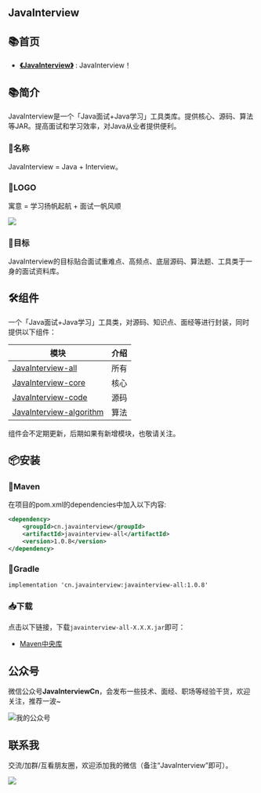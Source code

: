 ## JavaInterview
## 📚首页

- **[《JavaInterview》](https://javainterview.cn)** : JavaInterview！

## 📚简介
JavaInterview是一个「Java面试+Java学习」工具类库。提供核心、源码、算法等JAR。提高面试和学习效率，对Java从业者提供便利。

### 🎁名称

JavaInterview = Java + Interview。

### 🎁LOGO

寓意 = 学习扬帆起航 + 面试一帆风顺

![](https://javainterview.cn//assets/icon/logo200x100.png)

### 🍺目标

JavaInterview的目标贴合面试重难点、高频点、底层源码、算法题、工具类于一身的面试资料库。


## 🛠️组件

一个「Java面试+Java学习」工具类，对源码、知识点、面经等进行封装，同时提供以下组件：

| 模块                       |    介绍                                              |
| -------------------        |---------------------------------------------------- |
| [JavaInterview-all](https://javainterview.cn/interview/all/read)           |     所有                                             |
| [JavaInterview-core](https://javainterview.cn/interview/core/read)         |     核心                                             |
| [JavaInterview-code](https://javainterview.cn/interview/code/read)         |     源码                                              |
| [JavaInterview-algorithm](https://javainterview.cn/interview/algorithm/read)    |     算法                                            |

组件会不定期更新，后期如果有新增模块，也敬请关注。


## 📦安装

### 🍊Maven
在项目的pom.xml的dependencies中加入以下内容:

```xml
<dependency>
    <groupId>cn.javainterview</groupId>
    <artifactId>javainterview-all</artifactId>
    <version>1.0.8</version>
</dependency>
```

### 🍐Gradle
```
implementation 'cn.javainterview:javainterview-all:1.0.8'
```

### 📥下载

点击以下链接，下载`javainterview-all-X.X.X.jar`即可：

- [Maven中央库](https://repo1.maven.org/maven2/cn/javainterview/javainterview-all/1.0.8/)




## 公众号

微信公众号**JavaInterviewCn**，会发布一些技术、面经、职场等经验干货，欢迎关注，推荐一波~

![我的公众号](https://javainterview.cn/img/qrcode_for_gh_82720717e427_344.jpg)

## 联系我

交流/加群/互看朋友圈，欢迎添加我的微信（备注“JavaInterview”即可）。

![](https://javainterview.cn/img/weixin.jpeg)

